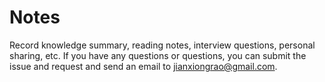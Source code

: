 # Notes
Record knowledge summary, reading notes, interview questions, personal sharing, etc.  If you have any questions or questions, you can submit the issue and request and send an email to  jianxiongrao@gmail.com.
